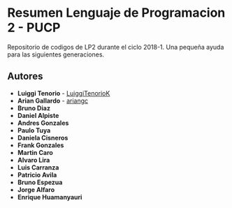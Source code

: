# Resumen Lenguaje de Programacion 2 - PUCP

Repositorio de codigos de LP2 durante el ciclo 2018-1. Una pequeña ayuda para las siguientes generaciones.

## Autores

* **Luiggi Tenorio** - [LuiggiTenorioK](https://github.com/LuiggiTenorioK)
* **Arian Gallardo** - [ariangc](https://github.com/ariangc)
* **Bruno Diaz**
* **Daniel Alpiste**
* **Andres Gonzales**
* **Paulo Tuya**
* **Daniela Cisneros**
* **Frank Gonzales**
* **Martin Caro**
* **Alvaro Lira**
* **Luis Carranza**
* **Patricio Avila**
* **Bruno Espezua**
* **Jorge Alfaro**
* **Enrique Huamanyauri**